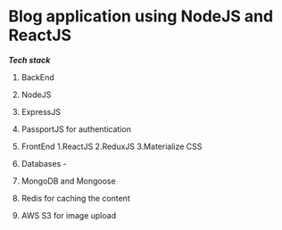 # Blog application using NodeJS and ReactJS

_**Tech stack**_

1. BackEnd
1. NodeJS
1. ExpressJS
1. PassportJS for authentication

1. FrontEnd
   1.ReactJS
   2.ReduxJS
   3.Materialize CSS
1. Databases -
1. MongoDB and Mongoose
1. Redis for caching the content
1. AWS S3 for image upload
